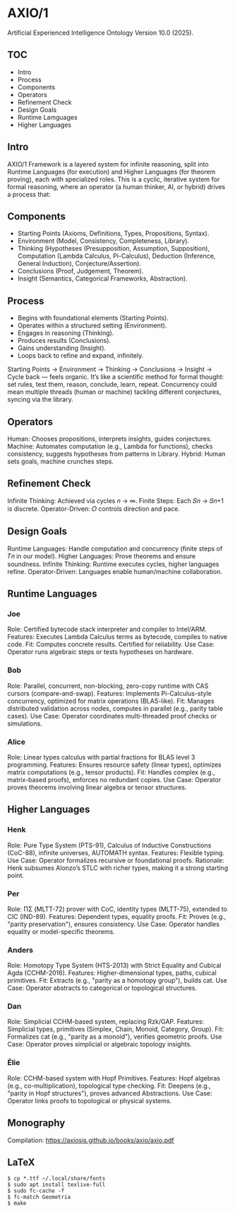 AXIO/1
======

Artificial Experienced Intelligence Ontology Version 10.0 (2025).

## TOC

* Intro
* Process
* Components
* Operators
* Refinement Check
* Design Goals
* Runtime Lamguages
* Higher Languages

## Intro

AXIO/1 Framework is a layered system for infinite reasoning, split into Runtime Languages (for execution)
and Higher Languages (for theorem proving), each with specialized roles. This is a cyclic, iterative system
for formal reasoning, where an operator (a human thinker, AI, or hybrid) drives a process that:

## Components

* Starting Points (Axioms, Definitions, Types, Propositions, Syntax).
* Environment (Model, Consistency, Completeness, Library).
* Thinking (Hypotheses (Presupposition, Assumption, Supposition),
            Computation (Lambda Calculus, Pi-Calculus),
            Deduction (Inference, General Induction),
            Conjecture/Assertion).
* Conclusions (Proof, Judgement, Theorem).
* Insight (Semantics, Categorical Frameworks, Abstraction).

## Process

* Begins with foundational elements (Starting Points).
* Operates within a structured setting (Environment).
* Engages in reasoning (Thinking).
* Produces results (Conclusions).
* Gains understanding (Insight).
* Loops back to refine and expand, infinitely.

Starting Points → Environment → Thinking → Conclusions → Insight → Cycle back — feels organic.
It’s like a scientific method for formal thought: set rules, test them, reason, conclude, learn, repeat.
Concurrency could mean multiple threads (human or machine) tackling different conjectures, syncing via the library.

## Operators

Human: Chooses propositions, interprets insights, guides conjectures.
Machine: Automates computation (e.g., Lambda for functions), checks consistency, suggests hypotheses from patterns in Library.
Hybrid: Human sets goals, machine crunches steps.

## Refinement Check

Infinite Thinking: Achieved via cycles 𝑛 → ∞.
Finite Steps: Each 𝑆𝑛 → 𝑆𝑛+1 is discrete.
Operator-Driven: 𝑂 controls direction and pace.

## Design Goals

Runtime Languages: Handle computation and concurrency (finite steps of 𝑇𝑛 in our model).
Higher Languages: Prove theorems and ensure soundness.
Infinite Thinking: Runtime executes cycles, higher languages refine.
Operator-Driven: Languages enable human/machine collaboration.

## Runtime Languages

### Joe

Role: Certified bytecode stack interpreter and compiler to Intel/ARM.
Features: Executes Lambda Calculus terms as bytecode, compiles to native code.
Fit: Computes concrete results. Certified for reliability.
Use Case: Operator runs algebraic steps or tests hypotheses on hardware.

### Bob

Role: Parallel, concurrent, non-blocking, zero-copy runtime with CAS cursors (compare-and-swap).
Features: Implements Pi-Calculus-style concurrency, optimized for matrix operations (BLAS-like).
Fit: Manages distributed validation across nodes, computes in parallel (e.g., parity table cases).
Use Case: Operator coordinates multi-threaded proof checks or simulations.

### Alice

Role: Linear types calculus with partial fractions for BLAS level 3 programming.
Features: Ensures resource safety (linear types), optimizes matrix computations (e.g., tensor products).
Fit: Handles complex (e.g., matrix-based proofs), enforces no redundant copies.
Use Case: Operator proves theorems involving linear algebra or tensor structures.

## Higher Languages

### Henk

Role: Pure Type System (PTS-91), Calculus of Inductive Constructions (CoC-88), infinite universes, AUTOMATH syntax.
Features: Flexible typing.
Use Case: Operator formalizes recursive or foundational proofs.
Rationale: Henk subsumes Alonzo’s STLC with richer types, making it a strong starting point.

### Per

Role: ΠΣ (MLTT-72) prover with CoC, identity types (MLTT-75), extended to CIC (IND-89).
Features: Dependent types, equality proofs.
Fit: Proves (e.g., "parity preservation"), ensures consistency.
Use Case: Operator handles equality or model-specific theorems.

### Anders

Role: Homotopy Type System (HTS-2013) with Strict Equality and Cubical Agda (CCHM-2016).
Features: Higher-dimensional types, paths, cubical primitives.
Fit: Extracts (e.g., "parity as a homotopy group"), builds cat.
Use Case: Operator abstracts to categorical or topological structures.

### Dan

Role: Simplicial CCHM-based system, replacing Rzk/GAP.
Features: Simplicial types, primitives (Simplex, Chain, Monoid, Category, Group).
Fit: Formalizes cat (e.g., "parity as a monoid"), verifies geometric proofs.
Use Case: Operator proves simplicial or algebraic topology insights.

### Élie

Role: CCHM-based system with Hopf Primitives.
Features: Hopf algebras (e.g., co-multiplication), topological type checking.
Fit: Deepens (e.g., "parity in Hopf structures"), proves advanced Abstractions.
Use Case: Operator links proofs to topological or physical systems.

## Monography

Compilation: https://axiosis.github.io/books/axio/axio.pdf

## LaTeX 

```
$ cp *.ttf ~/.local/share/fonts
$ sudo apt install texlive-full
$ sudo fc-cache -f
$ fc-match Geometria
$ make
```


